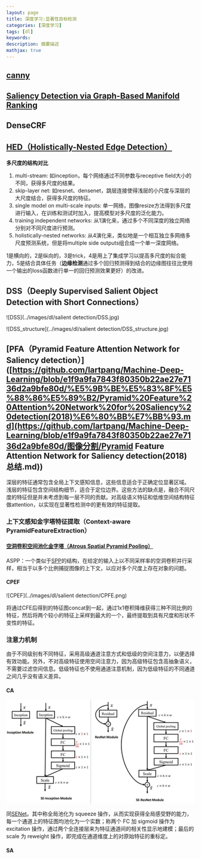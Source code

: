 ```yaml
---
layout: page
title: 深度学习:显著性目标检测
categories: [深度学习]
tags: [dl]
keywords: 
description: 摘要描述
mathjax: true
---
```


## [canny](<https://www.cnblogs.com/techyan1990/p/7291771.html>)



## [Saliency Detection via Graph-Based Manifold Ranking](https://www.cnblogs.com/Peijialun/p/9563492.html)



## DenseCRF



## [HED（Holistically-Nested Edge Detection）](<https://blog.csdn.net/beyondjv610/article/details/80992770>)

**多尺度的结构对比**

1. multi-stream: 如inception，每个网络通过不同参数与receptive field大小的不同，获得多尺度的结果。
2. skip-layer net: 如resnet、densenet，跳层连接使得浅层的小尺度与深层的大尺度结合，获得多尺度的特征。
3. single model on multi-scale inputs: 单一网络，图像resize方法得到多尺度进行输入，在训练和测试时加入，提高模型对多尺度的泛化能力。
4. training independent networks: 从1演化来，通过多个不同深度的独立网络分别对不同尺度进行预测。
5. holistically-nested networks: 从4演化来，类似地是一个相互独立多网络多尺度预测系统，但是将multiple side outputs组合成一个单一深度网络。

1是横向的，2是纵向的，3是trick，4是用上了集成学习以提高多尺度的拟合能力，5是结合具体任务（**边缘检测**通过多个回归预测得到结合的边缘图往往比使用一个输出的loss函数进行单一的回归预测效果更好）的改进。

## DSS（Deeply Supervised Salient Object Detection with Short Connections）
![DSS](../images/dl/salient detection/DSS.jpg)

![DSS_structure](../images/dl/salient detection/DSS_structure.jpg)

## [PFA（Pyramid Feature Attention Network for Saliency detection）]([https://github.com/lartpang/Machine-Deep-Learning/blob/e1f9a9fa7843f80350b22ae27e7136d2a9bfe80d/%E5%9B%BE%E5%83%8F%E5%88%86%E5%89%B2/Pyramid%20Feature%20Attention%20Network%20for%20Saliency%20detection(2018)%E6%80%BB%E7%BB%93.md](https://github.com/lartpang/Machine-Deep-Learning/blob/e1f9a9fa7843f80350b22ae27e7136d2a9bfe80d/图像分割/Pyramid Feature Attention Network for Saliency detection(2018)总结.md))

深层的特征通常包含全局上下文感知信息，这些信息适合于正确定位显著区域。 浅层的特征包含空间结构细节，适合于定位边界。这些方法的缺点是，融合不同尺度的特征但是并未考虑到每一层不同的贡献。对高级语义特征和低维空间结构特征做attention，以实现在显著性检测中的更有效的特征提取。

### 上下文感知金字塔特征提取（Context-aware PyramidFeatureExtraction）

#### [空洞卷积空间池化金字塔（Atrous Spatial Pyramid Pooling）](<https://blog.csdn.net/u011974639/article/details/79138653>)

ASPP：一个类似于[SPP](<https://blog.csdn.net/u011974639/article/details/78053203#sppnet>)的结构，在给定的输入上以不同采样率的空洞卷积并行采样，相当于以多个比例捕捉图像的上下文，以应对多个尺度上存在对象的问题。

#### CPEF

![CPEF](../images/dl/salient detection/CPFE.png)

将通过CFE后得到的特征图concat到一起，通过1x1卷积降维获得三种不同比例的特征，然后将两个较小的特征上采样到最大的一个，最终提取到具有尺度和形状不变性的特征。

### 注意力机制

由于不同级别有不同特征，采用高级通道注意方式和低级的空间注意力，以便选择有效功能。另外，不对高级特征使用空间注意力，因为高级特征包含高抽象语义，不需要过滤空间信息。低级特征也不使用通道注意机制，因为低级特征的不同通道之间几乎没有语义差异。

#### CA

![senet](../images/nn/SENet-module.jpg)

同[SENet](<https://blog.csdn.net/wfei101/article/details/79672944>)。其中称全局池化为 squeeze 操作，从而实现获得全局感受野的能力，每一个通道上的特征图均池化为一个实数；称两个 FC 加 sigmoid 操作为 excitation 操作，通过两个全连接层来为特征通道间的相关性显示地建模；最后的 scale 为 reweight 操作，即完成在通道维度上的对原始特征的重标定。

#### SA

